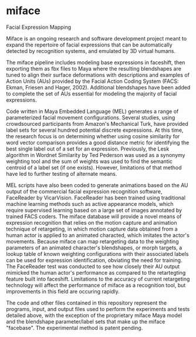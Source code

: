 # miface
Facial Expression Mapping

Miface is an ongoing research and software development project meant to expand the repertoire of facial expressions that can be automatically detected by recognition systems, and emulated by 3D virtual humans.

The miface pipeline includes modeling base expressions in faceshift, then exporting them as fbx files to Maya where the resulting blendshapes are tuned to align their surface deformations with descriptions and examples of Action Units (AUs) provided by the Facial Action Coding System (FACS: Ekman, Friesen and Hager, 2002). Additional blendshapes have been added to complete the set of AUs essential for modeling the majority of facial expressions.

Code written in Maya Embedded Language (MEL) generates a range of parameterized facial movement configurations. Several studies, using crowdsourced participants from Amazon's Mechanical Turk, have provided label sets for several hundred potential discrete expressions. At this time, the research focus is on determining whether using cosine similarity for word vector comparison provides a good distance metric for identifying the best single label out of a set for an expression. Previously, the Lesk algorithm in Wordnet Similarity by Ted Pederson was used as a synonymy weighting tool and the sum of weights was used to find the semantic centroid of a label set (if one exists). However, limitations of that method have led to further testing of alternate means.

MEL scripts have also been coded to generate animations based on the AU output of the commercial facial expression recognition software, FaceReader by VicarVision. FaceReader has been trained using traditional machine learning methods such as active appearance models, which require supervised learning based on a large set of images annotated by trained FACS coders. The miface database will provide a novel means of expression recognition that relies on the motion capture and animation technique of retargeting, in which motion capture data obtained from a human actor is applied to an animated characted, which imitates the actor's movements. Because miface can map retargeting data to the weighting parameters of an animated character's blendshapes, or morph targets, a lookup table of known weighting configurations with their associated labels can be used for expression identification, obviating the need for training. The FaceReader test was conducted to see how closely their AU output mimicked the human actor's performance as compared to the retartegting feature built into faceshift. Limitations to the accuracy of current retargeting technology will affect the performance of miface as a recognition tool, but improvements in this field are occuring rapidly.

The code and other files contained in this repository represent the programs, input, and output files used to perform the experiments and tests detailed above, with the exception of the proprietary miface Maya model and the blendshape parameter/label sets that make up the miface "facebase". The experimental method is patent pending.
